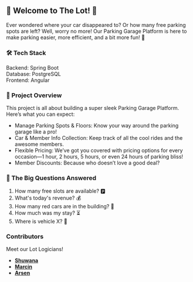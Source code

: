 ## 🚗  Welcome to The Lot! 🚗

Ever wondered where your car disappeared to? Or how many free parking spots are left? Well, worry no more! Our Parking Garage Platform is here to make parking easier, more efficient, and a bit more fun! 🎉

### 🛠️ Tech Stack

Backend: Spring Boot <br />
Database: PostgreSQL <br />
Frontend: Angular

### 🌟 Project Overview

This project is all about building a super sleek Parking Garage Platform. Here’s what you can expect:
+ Manage Parking Spots & Floors: Know your way around the parking garage like a pro!
+ Car & Member Info Collection: Keep track of all the cool rides and the awesome members.
+ Flexible Pricing: We’ve got you covered with pricing options for every occasion—1 hour, 2 hours, 5 hours, or even 24 hours of parking bliss!
+ Member Discounts: Because who doesn’t love a good deal?

### 🤔 The Big Questions Answered
1. How many free slots are available? 🅿️
2. What's today's revenue? 💰
3. How many red cars are in the building? 🔴
4. How much was my stay? ⏳
5. Where is vehicle X? 🚙

### Contributors
Meet our Lot Logicians!
- **[Shuwana](https://github.com/shuwana)**
- **[Marcin](https://github.com/marszos)**
- **[Arsen](https://github.com/powergx1)**

